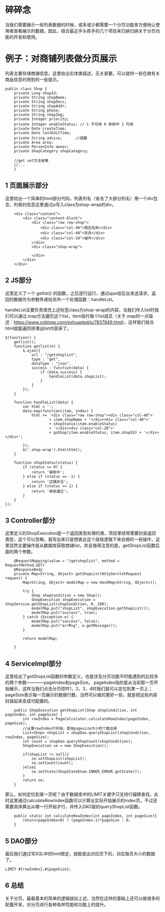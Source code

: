 # 碎碎念
当我们需要展示一些列表数据的时候，或多或少都需要一个分页功能来方便地让使用者查看展示的数据。因此，结合最近手头练手的几个项目来归纳归纳关于分页功能的开发和使用。

# 例子：对商铺列表做分页展示
列表主要存储商铺信息。这里给出实体类描述，无关紧要。可以提供一些在做有关商品信息时用到的一些提示。

```
public class Shop {
	private Long shopId;
	private String shopName;
	private String shopDesc;
	private String shopAddr;
	private String phone;
	private String shopImg;
	private Integer priority;
	private Integer enableStatus; //-1 不可用 0 审核中 1 可用
	private Date createTime;
	private Date lastEditTime;
	private String advice;		//提醒
	private Area area;
	private PersonInfo owner;
	private ShopCategory shopCategory;
	
	//get set方法省略
	//...
	}
```

## 1 页面展示部分
这里给出一个简单的html部分代码，列表列名（省去了大部分列名）用一个div包含，列表的信息这里通过js写入class为shop-wrap的div。


```
    <div class="content">
        <div class="content-block">
            <div class="row row-shop">
                <div class="col-40">商店名称</div>
                <div class="col-40">状态</div>
                <div class="col-20">操作</div>
            </div>
            <div class="shop-wrap">
            
            </div>
        </div>
    </div>
```

## 2 JS部分
这里定义了一个 getlist() 的函数，之后逐行运行，通过ajax给后台发送请求，返回的数据作为参数传递给另外一个处理函数：handleList。

handleList主要负责填充上述标签class为shop-wrap的内容，当我们传入list时我们可以通过.map方法遍历这个list，item指代每个list成员（关于.map的一点描述：https://www.cnblogs.com/exhuasted/p/7837849.html)，这样我们结合html就能遍历拼凑出list内容来了。

```
$(function() {
	getlist();
	function getlist(e) {
		$.ajax({
			url : "/getshoplist",
			type : "get",
			dataType : "json",
			success : function(data) {
				if (data.success) {
					handleList(data.shopList);
				}
			}
		});
	}

	function handleList(data) {
		var html = '';
		data.map(function(item, index) {
			html += '<div class="row row-shop"><div class="col-40">'
					+ item.shopName + '</div><div class="col-40">'
					+ shopStatus(item.enableStatus)
					+ '</div><div class="col-20">'
					+ goShop(item.enableStatus, item.shopId) + '</div></div>';

		});
		$('.shop-wrap').html(html);
	}

	function shopStatus(status) {
		if (status == 0) {
			return '审核中';
		} else if (status == -1) {
			return '店铺非法';
		} else if (status == 1) {
			return '审核通过';
		}
	}
});
```

## 3 Controller部分
这里定义的ShopExecution是一个返回类型处理的类，项目里经常需要封装返回类型，这个可以忽略，我写出来只是想表达这个层级逻辑下来会做的一些操作，这里显然主要操作是从数据库获取商铺list，并且值得注意的是，getShopList函数后面的两个参数。

```
    @RequestMapping(value = "/getshoplist", method = RequestMethod.GET)
    @ResponseBody
    private Map<String, Object> getShopList(HttpServletRequest request) {
        Map<String, Object> modelMap = new HashMap<String, Object>();
        
        try {
            Shop shopCondition = new Shop();
            ShopExecution shopExecution = shopService.getShopList(shopCondition, 0, 100);
            modelMap.put("shopList", shopExecution.getShopList());
            modelMap.put("success", true);
        } catch (Exception e) {
            modelMap.put("success", false);
            modelMap.put("errMsg", e.getMessage());
        }
        
        return modelMap;
        
    }
```

## 4 ServiceImpl部分
这里给出了getShopList函数的参数定义，也是涉及分页功能平时能遇到的比较多的两个参数————pageIndex和pageSize。
pageIndex指的是从当前那一页开始展示，这样当我们点击分页控件1，2，3，4时我们就可以定位到某一页上；pageSize表示每一页展示的数据行数，当然可以做的更好一些，就是把这些内容封装起来变成可配置的。

```
    public ShopExecution getShopList(Shop shopCondition, int pageIndex, int pageSize) {
        int rowIndex = PageCalculator.calculateRowIndex(pageIndex, pageSize);
        //从第rowIndex行开始，查询pagesize大小的个数出来
        List<Shop> shopList = shopDao.queryShopList(shopCondition, rowIndex, pageSize);
        int count = shopDao.queryShopCount(shopCondition);
        ShopExecution se = new ShopExecution();
        
        if(shopList != null){
            se.setShopList(shopList);
            se.setCount(count);
        }else{
            se.setState(ShopStateEnum.INNER_ERROR.getState());
        }
        return se;
    }
```
那么，如何定位到某一页呢？由于数据库中的LIMIT关键字只支持行偏移查找，此时这里通过calculateRowIndex函数可以计算出实际开始展示的index页，不过还需要具体算出从哪一行开始才行，并传入DAO层的queryShopList函数。

```
    public static int calculateRowIndex(int pageIndex, int pageSize){
        return(pageIndex>0) ? (pageIndex-1)*pageSize : 0;
    }
```

## 5 DAO部分

最后我们通过写SQL中的limit限定，就能查出对应页下的，对应每页大小的数据了。

```
LIMIT #{rowIndex},#{pageSize};
```

## 6 总结
关于分页，最最基本的简单的逻辑就如上述，当然在这样的基础上还可以做很多的配置开发，对分页进行各种各样性能和功能上的提升。



